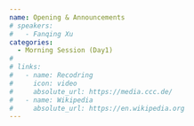 ```yaml
---
name: Opening & Announcements
# speakers:
#   - Fanqing Xu
categories:
  - Morning Session (Day1)
# 
# links:
#   - name: Recodring
#     icon: video
#     absolute_url: https://media.ccc.de/
#   - name: Wikipedia
#     absolute_url: https://en.wikipedia.org
---
```

